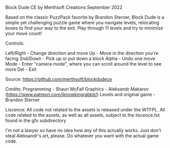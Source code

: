 Block Dude CE by Merthsoft Creations
September 2022

Based on the classic PuzzPack favorite by Brandon Sterner, Block Dude is a simple yet challenging puzzle game where you navigate levels, relocating boxes to find your way to the exit. Play through 11 levels and try to minimize your move count!

Controls:

Left/Right - Change direction and move
Up - Move in the direction you're facing
2nd/Down - Pick up or put down a block
Alpha - Undo one move
Mode - Enter "camera mode", where you can scroll around the level to see more
Del - Exit

Source:
https://github.com/merthsoft/blockdudece

Credits:
Programming - Shaun McFall
Graphics - Aleksandr Makarov (https://www.patreon.com/iknowkingrabbit/)
Levels and original game - Brandon Sterner

Liscence:
    All code not related to the assets is released under the WTFPL.
    All code related to the assets, as well as all assets, subject to the liscence.txt found in the gfx subdirectory

I'm not a lawyer so have no idea how any of this actually works. Just don't steal Aleksandr's art, please.
Do whatever you want with the actual game code.
